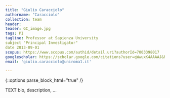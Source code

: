 ```yaml
---
title: "Giulio Caracciolo"
authorname: "Caracciolo"
collection: team
header: 
teaser: GC_image.jpg
tags: PI
tagline: Professor at Sapienza University
subject "Principal Investigator"
date 2013-09-01
scopus: https://www.scopus.com/authid/detail.uri?authorId=7003398017
googlescholar: https://scholar.google.com/citations?user=qWwuxK4AAAAJ&hl=it&oi=ao
email: 'giulio.caracciolo@uniroma1.it'

---
```


{::options parse_block_html="true" /}

<p align= "justify">

TEXT bio, description, ...
